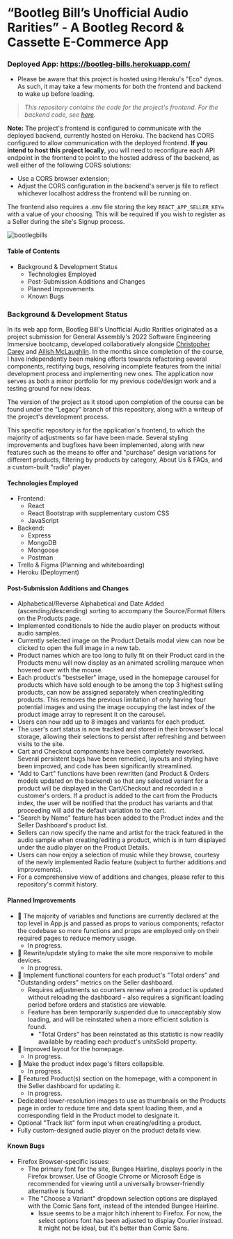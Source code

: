 # “Bootleg Bill’s Unofficial Audio Rarities” - A Bootleg Record & Cassette E-Commerce App

### Deployed App: https://bootleg-bills.herokuapp.com/
* Please be aware that this project is hosted using Heroku's "Eco" dynos. As such, it may take a few moments for both the frontend and backend to wake up before loading.

> *This repository contains the code for the project's frontend. For the backend code, see [here](https://github.com/C-T-Ailey/Bootleg-Bills-Backend).*

**Note:** The project's frontend is configured to communicate with the deployed backend, currently hosted on Heroku. The backend has CORS configured to allow communication with the deployed frontend. **If you intend to host this project locally**, you will need to reconfigure each API endpoint in the frontend to point to the hosted address of the backend, as well either of the following CORS solutions:
* Use a CORS browser extension;
* Adjust the CORS configuration in the backend's server.js file to reflect whichever localhost address the frontend will be running on.

The frontend also requires a .env file storing the key `REACT_APP_SELLER_KEY=` with a value of your choosing. This will be required if you wish to register as a Seller during the site's Signup process.

![bootlegbills](https://i.imgur.com/d6JCKSg.png)

#### Table of Contents
* Background & Development Status
  * Technologies Employed
  * Post-Submission Additions and Changes
  * Planned Improvements
  * Known Bugs

### Background & Development Status

In its web app form, Bootleg Bill's Unofficial Audio Rarities originated as a project submission for General Assembly's 2022 Software Engineering Immersive bootcamp, developed collaboratively alongside [Christopher Carey](https://www.linkedin.com/in/chriskcarey/ "Chris Carey's LinkedIn") and [Ailish McLaughlin](https://www.linkedin.com/in/ailish-mclaughlin/ "Ailish McLaughlin's LinkedIn"). In the months since completion of the course, I have independently been making efforts towards refactoring several components, rectifying bugs, resolving incomplete features from the initial development process and implementing new ones. The application now serves as both a minor portfolio for my previous code/design work and a testing ground for new ideas. 

The version of the project as it stood upon completion of the course can be found under the "Legacy" branch of this repository, along with a writeup of the project's development process.

This specific repository is for the application's frontend, to which the majority of adjustments so far have been made. Several styling improvements and bugfixes have been implemented, along with new features such as the means to offer and "purchase" design variations for different products, filtering by products by category, About Us & FAQs, and a custom-built "radio" player.

#### Technologies Employed
* Frontend:
  * React
  * React Bootstrap with supplementary custom CSS
  * JavaScript
* Backend:
  * Express
  * MongoDB
  * Mongoose
  * Postman
* Trello & Figma (Planning and whiteboarding)
* Heroku (Deployment)

#### Post-Submission Additions and Changes
* Alphabetical/Reverse Alphabetical and Date Added (ascending/descending) sorting to accompany the Source/Format filters on the Products page.
* Implemented conditionals to hide the audio player on products without audio samples.
* Currently selected image on the Product Details modal view can now be clicked to open the full image in a new tab.
* Product names which are too long to fully fit on their Product card in the Products menu will now display as an animated scrolling marquee when hovered over with the mouse.
* Each product's "bestseller" image, used in the homepage carousel for products which have sold enough to be among the top 3 highest selling products, can now be assigned separately when creating/editing products. This removes the previous limitation of only having four potential images and using the image occupying the last index of the product image array to represent it on the carousel.
* Users can now add up to 8 images and variants for each product.
* The user's cart status is now tracked and stored in their browser's local storage, allowing their selections to persist after refreshing and between visits to the site.
* Cart and Checkout components have been completely reworked. Several persistent bugs have been remedied, layouts and styling have been improved, and code has been significantly streamlined.
* "Add to Cart" functions have been rewritten (and Product & Orders models updated on the backend) so that any selected variant for a product will be displayed in the Cart/Checkout and recorded in a customer's orders. If a product is added to the cart from the Products index, the user will be notified that the product has variants and that proceeding will add the default variation to the cart.
* "Search by Name" feature has been added to the Product index and the Seller Dashboard's product list. 
* Sellers can now specify the name and artist for the track featured in the audio sample when creating/editing a product, which is in turn displayed under the audio player on the Product Details.
* Users can now enjoy a selection of music while they browse, courtesy of the newly implemented Radio feature (subject to further additions and improvements).
* For a comprehensive view of additions and changes, please refer to this repository's commit history.

#### Planned Improvements
* :construction_worker: The majority of variables and functions are currently declared at the top level in App.js and passed as props to various components; refactor the codebase so more functions and props are employed only on their required pages to reduce memory usage.
  * In progress.
* :construction_worker: Rewrite/update styling to make the site more responsive to mobile devices.
  * In progress.
* :construction_worker: Implement functional counters for each product's "Total orders" and "Outstanding orders" metrics on the Seller dashboard.
  * Requires adjustments so counters renew when a product is updated without reloading the dashboard - also requires a significant loading period before orders and statistics are viewable.
  * Feature has been temporarily suspended due to unacceptably slow loading, and will be reinstated when a more efficient solution is found.
    * "Total Orders" has been reinstated as this statistic is now readily available by reading each product's unitsSold property.
* :construction_worker: Improved layout for the homepage.
  * In progress.
* :construction_worker: Make the product index page's filters collapsible.
  * In progress.
* :construction_worker: Featured Product(s) section on the homepage, with a component in the Seller dashboard for updating it.
  * In progress.
* Dedicated lower-resolution images to use as thumbnails on the Products page in order to reduce time and data spent loading them, and a corresponding field in the Product model to designate it.
* Optional "Track list" form input when creating/editing a product.
* Fully custom-designed audio player on the product details view. 

#### Known Bugs
* Firefox Browser-specific issues:
  * The primary font for the site, Bungee Hairline, displays poorly in the Firefox browser. Use of Google Chrome or Microsoft Edge is recommended for viewing until a universally browser-friendly alternative is found.
  * The "Choose a Variant" dropdown selection options are displayed with the Comic Sans font, instead of the intended Bungee Hairline.
    * Issue seems to be a major hitch inherent to Firefox. For now, the select options font has been adjusted to display Courier instead. It might not be ideal, but it's better than Comic Sans.
